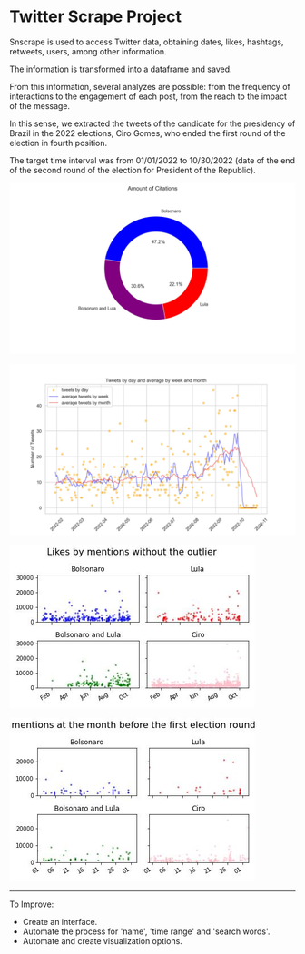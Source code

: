 
# Twitter Scrape Project

Snscrape is used to access Twitter data, obtaining dates, likes, hashtags, retweets, users, among other information.

The information is transformed into a dataframe and saved.</p>

From this information, several analyzes are possible: from the frequency of interactions to the engagement of each post, from the reach to the impact of the message.

In this sense, we extracted the tweets of the candidate for the presidency of Brazil in the 2022 elections, Ciro Gomes, who ended the first round of the election in fourth position.

The target time interval was from 01/01/2022 to 10/30/2022 (date of the end of the second round of the election for President of the Republic).


![My Image](saved_charts/twitter_analytic_ciro_gomes_likes_adversaries_citations.jpg)

![My Image](saved_charts/twitter_analytic_ciro_gomes_tweets_by_day.jpg)

![My Image](saved_charts/twitter_analytic_election_ciro_gomes_likes_by_mentions.jpg)

![My Image](saved_charts/twitter_analytic_election_ciro_gomes_likes_by_mentions_october.jpg)

----------------

To Improve:
* Create an interface.
* Automate the process for 'name', 'time range' and 'search words'.
* Automate and create visualization options.

